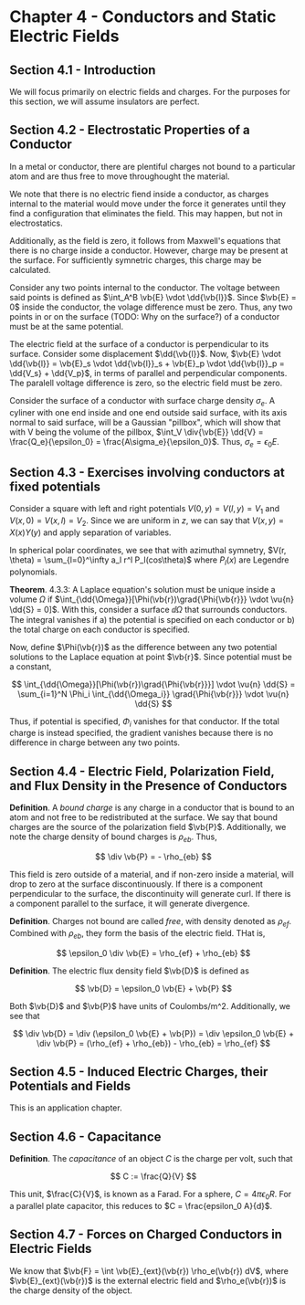 # Chapter 4 - Conductors and Static Electric Fields

## Section 4.1 - Introduction

We will focus primarily on electric fields and charges. For the purposes for this section, we will assume insulators are perfect.

## Section 4.2 - Electrostatic Properties of a Conductor

In a metal or conductor, there are plentiful charges not bound to a particular atom and are thus free to move throughought the material.

We note that there is no electric fiend inside a conductor, as charges internal to the material would move under the force it generates until they find a configuration that eliminates the field. This may happen, but not in electrostatics.

Additionally, as the field is zero, it follows from Maxwell's equations that there is no charge inside a conductor. However, charge may be present at the surface. For sufficiently symnetric charges, this charge may be calculated.

Consider any two points internal to the conductor. The voltage between said points is defined as $\int_A^B \vb{E} \vdot \dd{\vb{l}}$. Since $\vb{E} = 0$ inside the conductor, the volage difference must be zero. Thus, any two points in or on the surface (TODO: Why on the surface?) of a conductor must be at the same potential.

The electric field at the surface of a conductor is perpendicular to its surface. Consider some displacement $\dd{\vb{l}}$. Now, $\vb{E} \vdot \dd{\vb{l}} = \vb{E}_s \vdot \dd{\vb{l}}_s + \vb{E}_p \vdot \dd{\vb{l}}_p = \dd{V_s} + \dd{V_p}$, in terms of parallel and perpendicular components. The paralell voltage difference is zero, so the electric field must be zero.

Consider the surface of a conductor with surface charge density $\sigma_e$. A cyliner with one end inside and one end outside said surface, with its axis normal to said surface, will be a Gaussian "pillbox", which will show that with V being the volume of the pillbox, $\int_V \div{\vb{E}} \dd{V} = \frac{Q_e}{\epsilon_0} = \frac{A\sigma_e}{\epsilon_0}$. Thus, $\sigma_e = \epsilon_0 E$.

## Section 4.3 - Exercises involving conductors at fixed potentials

Consider a square with left and right potentials $V(0, y) = V(l, y) = V_1$ and $V(x, 0) = V(x, l) = V_2$. Since we are uniform in $z$, we can say that $V(x, y) = X(x)Y(y)$ and apply separation of variables.

In spherical polar coordinates, we see that with azimuthal symnetry, $V(r, \theta) = \sum_{l=0}^\infty a_l r^l P_l(cos\theta)$ where $P_l(x)$ are Legendre polynomials.

**Theorem**. 4.3.3: A Laplace equation's solution must be unique inside a volume $\Omega$ if $\int_{\dd{\Omega}}[\Phi(\vb{r})\grad{\Phi{\vb{r}}} \vdot \vu{n} \dd{S} = 0]$. With this, consider a surface $\dd{\Omega}$ that surrounds conductors. The integral vanishes if a) the potential is specified on each conductor or b) the total charge on each conductor is specified.

Now, define $\Phi(\vb{r})$ as the difference between any two potential solutions to the Laplace equation at point $\vb{r}$. Since potential must be a constant,

$$
\int_{\dd{\Omega}}[\Phi(\vb{r})\grad{\Phi{\vb{r}}}] \vdot \vu{n} \dd{S}
= \sum_{i=1}^N \Phi_i \int_{\dd{\Omega_i}} \grad{\Phi{\vb{r}}} \vdot \vu{n} \dd{S}
$$

Thus, if potential is specified, $\Phi_i$ vanishes for that conductor. If the total charge is instead specified, the gradient vanishes because there is no difference in charge between any two points.

## Section 4.4 - Electric Field, Polarization Field, and Flux Density in the Presence of Conductors

**Definition**. A *bound charge* is any charge in a conductor that is bound to an atom and not free to be redistributed at the surface. We say that bound charges are the source of the polarization field $\vb{P}$. Additionally, we note the charge density of bound charges is $\rho_{eb}$. Thus,

$$
\div \vb{P} = - \rho_{eb}
$$

This field is zero outside of a material, and if non-zero inside a material, will drop to zero at the surface discontinuously. If there is a component perpendicular to the surface, the discontinuity will generate curl. If there is a component parallel to the surface, it will generate divergence.

**Definition**. Charges not bound are called *free*, with density denoted as $\rho_{ef}$. Combined with $\rho_{eb}$, they form the basis of the electric field. THat is,

$$
\epsilon_0 \div \vb{E} = \rho_{ef} + \rho_{eb}
$$

**Definition**. The electric flux density field $\vb{D}$ is defined as

$$
\vb{D} = \epsilon_0 \vb{E} + \vb{P}
$$

Both $\vb{D}$ and $\vb{P}$ have units of Coulombs/m^2. Additionally, we see that

$$
\div \vb{D} = \div (\epsilon_0 \vb{E} + \vb{P}) = \div \epsilon_0 \vb{E} + \div \vb{P} = (\rho_{ef} + \rho_{eb}) - \rho_{eb} = \rho_{ef}
$$

## Section 4.5 - Induced Electric Charges, their Potentials and Fields

This is an application chapter.

## Section 4.6 - Capacitance

**Definition**. The *capacitance* of an object $C$ is the charge per volt, such that

$$
C := \frac{Q}{V}
$$

This unit, $\frac{C}{V}$, is known as a Farad. For a sphere, $C = 4 \pi \epsilon_0 R$. For a parallel plate capacitor, this reduces to $C = \frac{epsilon_0 A}{d}$.

## Section 4.7 - Forces on Charged Conductors in Electric Fields

We know that $\vb{F} = \int \vb{E}_{ext}(\vb{r}) \rho_e(\vb{r}) dV$, where $\vb{E}_{ext}(\vb{r})$ is the external electric field and $\rho_e(\vb{r})$ is the charge density of the object.